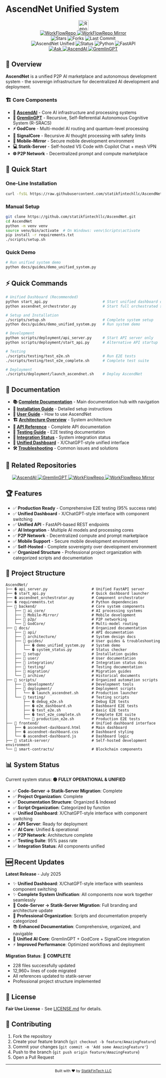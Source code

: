# AscendNet Unified System

<div align="center">
  <img  
	  src="https://raw.githubusercontent.com/KDK-Grim/WorkFlowRepo-Mirror/master/docs/ticker-bot/ticker.gif" 
  alt="Repo Ticker Stats" 
  style="height:33px;" />
</div>

<div align="center"> 
   <a href="https://github.com/statikfintechllc/WorkFlowRepo.git">
  <img src="https://img.shields.io/badge/Click%20to%20Install%20Single-Repo%20Traffic%20Workflows-darkred?labelColor=black" alt="WorkFlowRepo"/>
  </a>
   <a href="https://github.com/KDK-Grim/WorkFlowRepo-Mirror">
  <img src="https://img.shields.io/badge/Click%20to%20Install-Advance%20Mirror%20Workflow-darkred?labelColor=black" alt="WorkFlowRepo Mirror"/>
  </a>
</div>

<div align="center"> 
  <img  
	  src="https://img.shields.io/github/stars/statikfintechllc/AscendNet?style=social" alt="Stars"/>
  <img  
	  src="https://img.shields.io/github/forks/statikfintechllc/AscendNet?style=social" alt="Forks"/>
  <img  
	  src="https://img.shields.io/github/last-commit/statikfintechllc/AscendNet?style=social" alt="Last Commit"/>
</div>

<div align="center">
  <img src="https://img.shields.io/badge/AscendNet%20Unified-darkred?style=for-the-badge&logo=dragon&logoColor=gold" alt="AscendNet Unified"/>
  <img src="https://img.shields.io/badge/Status-Alpha-darkred?style=for-the-badge" alt="Status"/>
  <img src="https://img.shields.io/badge/Python-3.12+-blue?style=for-the-badge&logo=python" alt="Python"/>
  <img src="https://img.shields.io/badge/FastAPI-Latest-green?style=for-the-badge&logo=fastapi" alt="FastAPI"/>
</div>

<div align="center">
<a href="https://www.gmail.com">
  <img src="https://img.shields.io/badge/Ask-black?style=for-the-badge&logo=dragon&logoColor=gold" alt="Ask"/>
</a>
<a href="https://github.com/statikfintechllc/AscendAI">
  <img src="https://img.shields.io/badge/AscendAI-Core%20AI%20Infrastructure-purple?style=for-the-badge&logo=brain&logoColor=white" alt="AscendAI"/>
</a>
<a href="https://github.com/statikfintechllc/GremlinGPT">
  <img src="https://img.shields.io/badge/GremlinGPT-Recursive%20AI%20System-red?style=for-the-badge&logo=robot&logoColor=white" alt="GremlinGPT"/>
</a>
</div>

## 🌟 Overview

**AscendNet** is a unified P2P AI marketplace and autonomous development system - the sovereign infrastructure for decentralized AI development and deployment.

### 🏗️ Core Components

- **🧠 [AscendAI](https://github.com/statikfintechllc/AscendAI)** - Core AI infrastructure and processing systems
- **🤖 [GremlinGPT](https://github.com/statikfintechllc/GremlinGPT)** - Recursive, Self-Referential Autonomous Cognitive System (R-SRACS)
- **⚡ GodCore** - Multi-model AI routing and quantum-level processing
- **🧠 SignalCore** - Recursive AI thought processing with safety limits
- **📱 Mobile-Mirror** - Secure mobile development environment
- **💻 Statik-Server** - Self-hosted VS Code with Copilot Chat + mesh VPN
- **🌐 P2P Network** - Decentralized prompt and compute marketplace

## 🚀 Quick Start

### One-Line Installation
```bash
curl -fsSL https://raw.githubusercontent.com/statikfintechllc/AscendNet/master/scripts/deployment/launch_ascendnet.sh | bash
```

### Manual Setup
```bash
git clone https://github.com/statikfintechllc/AscendNet.git
cd AscendNet
python -m venv venv
source venv/bin/activate  # On Windows: venv\Scripts\activate
pip install -r requirements.txt
./scripts/setup.sh
```

### Quick Demo
```bash
# Run unified system demo
python docs/guides/demo_unified_system.py
```

## ⚡ Quick Commands

```bash
# Unified Dashboard (Recommended)
python start_api.py                         # Start unified dashboard on http://localhost:8000
python ascendnet_orchestrator.py            # Start full orchestrated system

# Setup and Installation
./scripts/setup.sh                          # Complete system setup
python docs/guides/demo_unified_system.py   # Run system demo

# Development
python scripts/deployment/api_server.py     # Start API server only
python scripts/deployment/start_api.py      # Alternative API startup

# Testing
./scripts/testing/test_e2e.sh               # Run E2E tests
./scripts/testing/test_e2e_complete.sh      # Complete test suite

# Deployment
./scripts/deployment/launch_ascendnet.sh    # Deploy AscendNet
```

## 📖 Documentation

- **📚 [Complete Documentation](docs/README.md)** - Main documentation hub with navigation
- **🔧 [Installation Guide](docs/setup/INSTALLATION_GUIDE.md)** - Detailed setup instructions
- **👥 [User Guide](docs/user/USER_GUIDE.md)** - How to use AscendNet
- **🏗️ [Architecture Overview](docs/architecture/MAIN_ARCHITECTURE.md)** - System architecture
- **🔌 [API Reference](docs/api/API.md)** - Complete API documentation
- **🧪 [Testing Guide](docs/testing/E2E_COMPLETE.md)** - E2E testing documentation
- **🔄 [Integration Status](docs/integration/STATIK_INTEGRATION_COMPLETE.md)** - System integration status
- **🎯 [Unified Dashboard](docs/UNIFIED_DASHBOARD_COMPLETE.md)** - X/ChatGPT-style unified interface
- **🛠️ [Troubleshooting](docs/guides/TROUBLESHOOTING.md)** - Common issues and solutions

## 🔗 Related Repositories

<div align="center">
<a href="https://github.com/statikfintechllc/AscendAI">
  <img src="https://img.shields.io/badge/🧠%20AscendAI-Core%20AI%20Infrastructure-purple?style=flat-square" alt="AscendAI"/>
</a>
<a href="https://github.com/statikfintechllc/GremlinGPT">
  <img src="https://img.shields.io/badge/🤖%20GremlinGPT-Recursive%20AI%20System-red?style=flat-square" alt="GremlinGPT"/>
</a>
<a href="https://github.com/statikfintechllc/WorkFlowRepo">
  <img src="https://img.shields.io/badge/⚡%20WorkFlowRepo-Development%20Workflows-blue?style=flat-square" alt="WorkFlowRepo"/>
</a>
<a href="https://github.com/KDK-Grim/WorkFlowRepo-Mirror">
  <img src="https://img.shields.io/badge/🔄%20WorkFlowRepo%20Mirror-Advanced%20Workflows-cyan?style=flat-square" alt="WorkFlowRepo Mirror"/>
</a>
</div>

## 🏆 Features

- ✅ **Production Ready** - Comprehensive E2E testing (95% success rate)
- ✅ **Unified Dashboard** - X/ChatGPT-style interface with component switching
- ✅ **Unified API** - FastAPI-based REST endpoints
- ✅ **AI Integration** - Multiple AI models and processing cores
- ✅ **P2P Network** - Decentralized compute and prompt marketplace
- ✅ **Mobile Support** - Secure mobile development environment
- ✅ **Self-Hosted** - Complete sovereignty over development environment
- ✅ **Organized Structure** - Professional project organization with categorized scripts and documentation

## 📁 Project Structure

```
AscendNet/
├── � api_server.py                    # Unified FastAPI server
├── � start_api.py                     # Quick dashboard launcher  
├── � ascendnet_orchestrator.py        # Component orchestrator
├── � requirements.txt                 # Python dependencies
├── 📁 backend/                         # Core system components
│   ├── 📁 ai_core/                     # AI processing systems
│   ├── 📁 Mobile-Mirror/               # Mobile development
│   ├── 📁 p2p/                         # P2P networking
│   └── 📁 GodCore/                     # Multi-model routing
├── 📁 docs/                            # Organized documentation
│   ├── 📁 api/                         # API documentation
│   ├── 📁 architecture/                # System design docs
│   ├── 📁 guides/                      # User guides & troubleshooting
│   │   ├── � demo_unified_system.py   # System demo
│   │   └── � system_status.py         # Status checker
│   ├── 📁 setup/                       # Installation guides
│   ├── 📁 user/                        # User documentation
│   ├── 📁 integration/                 # Integration status docs
│   ├── 📁 testing/                     # Testing documentation
│   ├── 📁 migration/                   # Migration guides
│   └── 📁 archive/                     # Historical documents
├── 📁 scripts/                         # Organized automation scripts
│   ├── 📁 development/                 # Development tools
│   ├── 📁 deployment/                  # Deployment scripts
│   │   └── � launch_ascendnet.sh      # Production launcher
│   └── 📁 testing/                     # Testing scripts
│       ├── � debug_e2e.sh             # Debug E2E tests
│       ├── � e2e_dashboard.sh         # Dashboard E2E tests
│       ├── � test_e2e.sh              # Basic E2E tests
│       ├── � test_e2e_complete.sh     # Complete E2E suite
│       └── 📄 production_e2e.sh        # Production E2E tests
├── 📁 frontend/                        # Unified dashboard interface
│   ├── � ascendnet-dashboard.html     # Main dashboard
│   ├── � ascendnet-dashboard.css      # Dashboard styling
│   └── � ascendnet-dashboard.js       # Dashboard logic
├── 📁 statik-server/                   # Self-hosted development environment
└── 📁 smart-contracts/                 # Blockchain components
```

## 📊 System Status

Current system status: **🟢 FULLY OPERATIONAL & UNIFIED**
- ✅ **Code-Server → Statik-Server Migration**: Complete
- ✅ **Project Organization**: Complete  
- ✅ **Documentation Structure**: Organized & Indexed
- ✅ **Script Organization**: Categorized by function
- ✅ **Unified Dashboard**: X/ChatGPT-style interface with component switching
- ✅ **API Server**: Ready for deployment
- ✅ **AI Core**: Unified & operational
- ✅ **P2P Network**: Architecture complete
- ✅ **Testing Suite**: 95% pass rate
- ✅ **Integration Status**: All components unified

## 🆕 Recent Updates

**Latest Release** - July 2025
- ✨ **Unified Dashboard**: X/ChatGPT-style interface with seamless component switching
- ✨ **Complete System Unification**: All components now work together seamlessly
- 🔄 **Code-Server → Statik-Server Migration**: Full branding and architecture update
- 📁 **Professional Organization**: Scripts and documentation properly categorized
- 📚 **Enhanced Documentation**: Comprehensive, organized, and navigable
- 🧠 **Unified AI Core**: GremlinGPT + GodCore + SignalCore integration
- ⚡ **Improved Performance**: Optimized workflows and deployment

**Migration Status**: 🎯 **COMPLETE**
- 228 files successfully updated
- 12,960+ lines of code migrated
- All references updated to statik-server
- Professional project structure implemented

## 📄 License

**Fair Use License** - See [LICENSE.md](LICENSE.md) for details.

## 🤝 Contributing

1. Fork the repository
2. Create your feature branch (`git checkout -b feature/AmazingFeature`)
3. Commit your changes (`git commit -m 'Add some AmazingFeature'`)
4. Push to the branch (`git push origin feature/AmazingFeature`)
5. Open a Pull Request

---

<div align="center">
<sub>Built with ❤️ by <a href="https://github.com/statikfintechllc">StatikFinTech LLC</a></sub>
</div>
